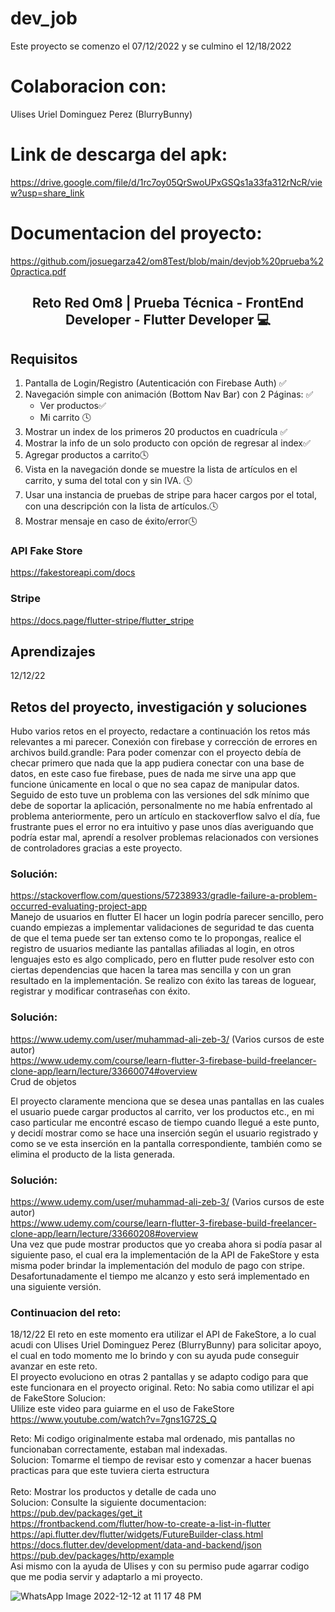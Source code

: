 # dev_job

Este proyecto se comenzo el 07/12/2022 y se culmino el 12/18/2022

# Colaboracion con:
Ulises Uriel Dominguez Perez (BlurryBunny)

# Link de descarga del apk:
https://drive.google.com/file/d/1rc7oy05QrSwoUPxGSQs1a33fa312rNcR/view?usp=share_link

# Documentacion del proyecto:
https://github.com/josuegarza42/om8Test/blob/main/devjob%20prueba%20practica.pdf

<h2 align="center">
Reto Red Om8 | Prueba Técnica - FrontEnd Developer - Flutter Developer 💻
</h2> 

## Requisitos

1. Pantalla de Login/Registro (Autenticación con Firebase Auth) ✅
2. Navegación simple con animación (Bottom Nav Bar) con 2 Páginas: ✅
    *  Ver productos✅
    *  Mi carrito 🕓
3. Mostrar un index de los primeros 20 productos en cuadrícula ✅
4. Mostrar la info de un solo producto con opción de regresar al index✅
5. Agregar productos a carrito🕓
6. Vista en la navegación donde se muestre la lista de artículos en el carrito, y suma del total con y sin IVA. 🕓
7. Usar una instancia de pruebas de stripe para hacer cargos por el total, con una descripción con la lista de artículos.🕓
8. Mostrar mensaje en caso de éxito/error🕓

### API Fake Store
https://fakestoreapi.com/docs 

### Stripe 
https://docs.page/flutter-stripe/flutter_stripe


## Aprendizajes
12/12/22
## Retos del proyecto, investigación y soluciones
Hubo varios retos en el proyecto, redactare a continuación los retos más relevantes a mi parecer. 
Conexión con firebase y corrección de errores en archivos build.grandle:
Para poder comenzar con el proyecto debía de checar primero que nada que la app pudiera conectar con una base de datos, en este caso fue firebase, pues de nada me sirve una app que funcione únicamente en local o que no sea capaz de manipular datos.
Seguido de esto tuve un problema con las versiones del sdk mínimo que debe de soportar la aplicación, personalmente no me había enfrentado al problema anteriormente, pero un artículo en stackoverflow salvo el día, fue frustrante pues el error no era intuitivo y pase unos días averiguando que podría estar mal, aprendí a resolver problemas relacionados con versiones de controladores gracias a este proyecto.

### Solución: <br>
https://stackoverflow.com/questions/57238933/gradle-failure-a-problem-occurred-evaluating-project-app
<br>
Manejo de usuarios en flutter 
El hacer un login podría parecer sencillo, pero cuando empiezas a implementar validaciones de seguridad te das cuenta de que el tema puede ser tan extenso como te lo propongas, realice el registro de usuarios mediante las pantallas afiliadas al login, en otros lenguajes esto es algo complicado, pero en flutter pude resolver esto con ciertas dependencias que hacen la tarea mas sencilla y con un gran resultado en la implementación. Se realizo con éxito las tareas de loguear, registrar y modificar contraseñas con éxito.
### Solución:
https://www.udemy.com/user/muhammad-ali-zeb-3/ (Varios cursos de este autor) <br>
https://www.udemy.com/course/learn-flutter-3-firebase-build-freelancer-clone-app/learn/lecture/33660074#overview <br>
Crud de objetos

El proyecto claramente menciona que se desea unas pantallas en las cuales el usuario puede cargar productos al carrito, ver los productos etc., en mi caso particular me encontré escaso de tiempo cuando llegué a este punto, y decidí mostrar como se hace una inserción según el usuario registrado y como se ve esta inserción en la pantalla correspondiente, también como se elimina el producto de la lista generada. 
### Solución:
https://www.udemy.com/user/muhammad-ali-zeb-3/ (Varios cursos de este autor) <br>
https://www.udemy.com/course/learn-flutter-3-firebase-build-freelancer-clone-app/learn/lecture/33660208#overview <br>
Una vez que pude mostrar productos que yo creaba ahora si podía pasar al siguiente paso, el cual era la implementación de la API de FakeStore y esta misma poder brindar la implementación del modulo de pago con stripe. Desafortunadamente el tiempo me alcanzo y esto será implementado en una siguiente versión.
### Continuacion del reto:
18/12/22
El reto en este momento era utilizar el API de FakeStore, a lo cual acudi con Ulises Uriel Dominguez Perez (BlurryBunny) para solicitar apoyo, el cual en todo momento me lo brindo y con su ayuda pude conseguir avanzar en este reto. <br>
El proyecto evoluciono en otras 2 pantallas y se adapto codigo para que este funcionara en el proyecto original.
Reto: No sabia como utilizar el api de FakeStore
Solucion:<br>
Ulilize este video para guiarme en el uso de FakeStore
<br>
https://www.youtube.com/watch?v=7gns1G72S_Q
<br>

Reto: Mi codigo originalmente estaba mal ordenado, mis pantallas no funcionaban correctamente, estaban mal indexadas.<br>
Solucion: Tomarme el tiempo de revisar esto y comenzar a hacer buenas practicas para que este tuviera cierta estructura<br>
<br>
Reto: Mostrar los productos y detalle de cada uno<br>
Solucion: Consulte la siguiente documentacion:<br>
https://pub.dev/packages/get_it <br>
https://frontbackend.com/flutter/how-to-create-a-list-in-flutter <br>
https://api.flutter.dev/flutter/widgets/FutureBuilder-class.html <br>
https://docs.flutter.dev/development/data-and-backend/json <br>
https://pub.dev/packages/http/example <br>
Asi mismo con la ayuda de Ulises y con su permiso pude agarrar codigo que me podia servir y adaptarlo a mi proyecto.

![WhatsApp Image 2022-12-12 at 11 17 48 PM](https://user-images.githubusercontent.com/44554474/207664324-43f9fd00-8de8-4306-9882-6f3651f67354.jpeg) 
